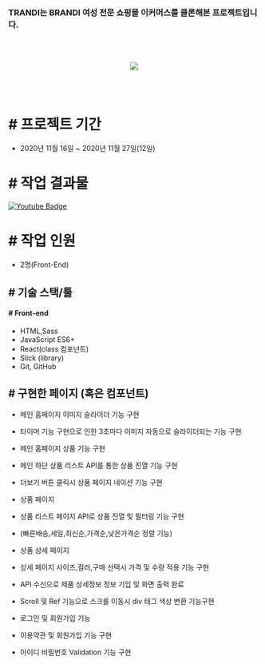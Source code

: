 
### TRANDI는 BRANDI 여성 전문 쇼핑몰 이커머스를 클론해본 프로젝트입니다.

<br>
<br>
<p align="center">
<img src="https://user-images.githubusercontent.com/68217675/104835114-a68ed400-58e7-11eb-8907-443860adfe8f.jpg"/>
</p>
<br>
<br>

# # 프로젝트 기간

- 2020년 11월 16일 ~ 2020년 11월 27일(12일)


# # 작업 결과물
 [![Youtube Badge](https://img.shields.io/badge/Youtube-ff0000?style=for-the-badge&logo=youtube&link=https://www.youtube.com/watch?v=19DTSxLyBX0)](https://www.youtube.com/watch?v=19DTSxLyBX0)


# # 작업 인원
- 2명(Front-End)


## # 기술 스택/툴

#### # Front-end

- HTML,Sass
- JavaScript ES6+
- React(class 컴포넌트)
- Slick (library)
- Git, GitHub

## # 구현한 페이지 (혹은 컴포넌트)

- 메인 홈페이지 이미지 슬라이더 기능 구현
 - 타이머 기능 구현으로 인한 3초마다 이미지 자동으로 슬라이더되는 기능 구현
 - 메인 홈페이지 상품 기능 구현

- 메인 하단 상품 리스트 API를 통한 상품 진열 기능 구현
 - 더보기 버튼 클릭시 상품 페이지 네이션 기능 구현
 - 상품 페이지

- 상품 리스트 페이지 API로 상품 진열 및 필터링 기능 구현
 - (빠른배송,세일,최신순,가격순,낮은가격순 정렬 기능)
 - 상품 상세 페이지

- 상세 페이지 사이즈,컬러,구매 선택시 가격 및 수량 적용 기능 구현
 - API 수신으로 제품 상세정보 정보 기입 및 화면 출력 완료
 - Scroll 및 Ref 기능으로 스크롤 이동시 div 태그 색상 변환 기능구현
 - 로그인 및 회원가입 기능

- 이용약관 및 회원가입 기능 구현
 - 아이디 비밀번호 Validation 기능 구현
